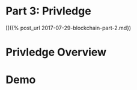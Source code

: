 # Part 3: Privledge

[]({% post_url 2017-07-29-blockchain-part-2.md})

# Privledge Overview

# Demo

